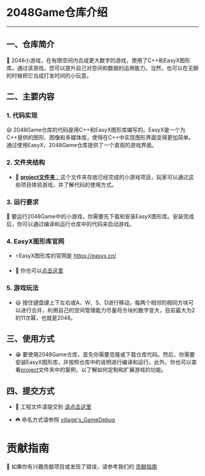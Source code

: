 # 2048Game仓库介绍

***

## 一、仓库简介
📢 2048小游戏，在有限空间内合成更大数字的游戏，使用了C++和EasyX图形库。通过该游戏，您可以提升自己对空间和数据的运用能力。当然，也可以在无聊的时候把它当成打发时间的小玩意。

## 二、主要内容

### 1. 代码实现  
  
😃 2048Game仓库的代码是用C++和EasyX图形库编写的。EasyX是一个为C++提供的图形、图像和多媒体库，使得在C++中实现图形界面变得更加简单。通过使用EasyX，2048Game仓库提供了一个直观的游戏界面。

### 2. 文件夹结构

* 📂 [**project文件夹**：](./project/README.md)这个文件夹存放已经完成的小游戏项目，玩家可以通过这些项目体验游戏，并了解代码的使用方式。  

### 3. 运行要求 

💾 要运行2048Game中的小游戏，你需要先下载和安装EasyX图形库。安装完成后，你可以通过编译和运行仓库中的代码来启动游戏。  

### 4. EasyX图形库官网  
  
- ⚡EasyX图形库的官网是 https://easyx.cn/

- 🚀 你也可以[点击这里](https://easyx.cn/)

### 5. 游戏玩法
- 😃 按住键盘键上下左右或A、W、S、D进行移动，每两个相邻的相同方块可以进行合并，利用自己的空间管理能力尽量将方块的数字变大，目前最大为2的11次幂，也就是2048。

## 三、使用方式  
  
- 😁 要使用2048Game仓库，首先你需要克隆或下载仓库代码。然后，你需要安装EasyX图形库，并按照仓库中的说明进行编译和运行。此外，你也可以查看[project](./project/Readme.md)文件夹中的案例，以了解如何定制和扩展游戏的功能。

## 四、提交方式

- 🌟 工程文件请提交到 [请点击这里](./project/README.md)

- ☘️ 命名方式请参照 [village's_GameDebug](./project/village‘s_GameDebug/)

# 贡献指南

📖 如果你有兴趣贡献项目或发现了错误，请参考我们的 [贡献指南](./CONTRIBUTING.md)